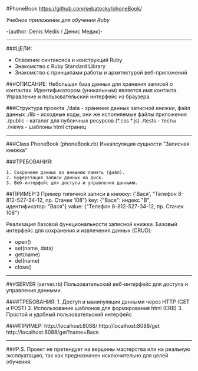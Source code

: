#PhoneBook
 https://github.com/sebatocky/phoneBook/

*Учебное приложение для обучения Ruby*

-(author: Denis Medik / Денис Медик)-
- - -
###ЦЕЛИ:
* Освоение синтаксиса и конструкций Ruby
* Знакомство с Ruby Standard Library
* Знакомство с принципами работы и архитектурой веб-приложений


###ОПИСАНИЕ:
Небольшая база данных для хранения записей о контактах. Идентификатором (уникальным) является имя контакта. Управление и пользовательский интерфейс из браузера.

###Структура проекта
	./data  - хранение данных записной книжки, файл данных
	./lib   - исходные коды, они же исполняемые файлы приложения
	./public - каталог для публичных ресурсов (*.css *.js)
	./tests - тесты
	./views - шаблоны html страниц

- - -
###Class PhoneBook (phoneBook.rb)
Инкапсуляция сущности "Записная книжка"

 ###ТРЕБОВАНИЯ:

	1. Сохранеие данных во внешнюю память (файл).
	2. Буферезация записи данных на диск.
	3. Веб-интерфейс для доступа и управления данными.

##ПРИМЕР:3	Пример типичной записи в книжку: {'Вася', "Телефон 8-812-527-34-12, пр. Стачек 108"}
	key: {"Вася": индекс "В", идентификатор: "Вася"} value: {"Телефон 8-812-527-34-12, пр. Стачек 108"}

Реализация базовой функциональности записной книжки. Базовый интерфейс для сохранения и извлечения данных (CRUD):
* open()
* set(name, data)
* get(name)
* del(name)
* close()
- - -

###SERVER (server.rb)
Пользовательский веб-интерфейс для доступа и управления данными.

####ТРЕБОВАНИЯ:
	1. Доступ и манипуляция данными через HTTP (GET и POST)
	2. Использование шаблонов для формирования html (ERB)
	3. Простой и удобный пользовательский интерфейс

####ПРИМЕР:
	http://localhost:8088/ 
	http://localhost:8088/get
	http://localhost:8088/get?name=Вася

- - -
###P.S.
Проект не претендует на вершины мастерства или на реальную эксплуатацию, так как предназначен исключительно для целей обучения.